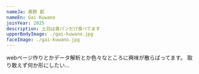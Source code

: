```yaml
---
nameJa: 桑野 凱
nameEn: Gai Kuwano
joinYear: 2025
description: 土日は食パンだけ食べてます
upperBodyImage: ./gai-kuwano.jpg
faceImage: ./gai-kuwano.jpg
---
```


webページ作りとかデータ解析とか色々なところに興味が散らばってます。
取り敢えず何か形にしたい…
